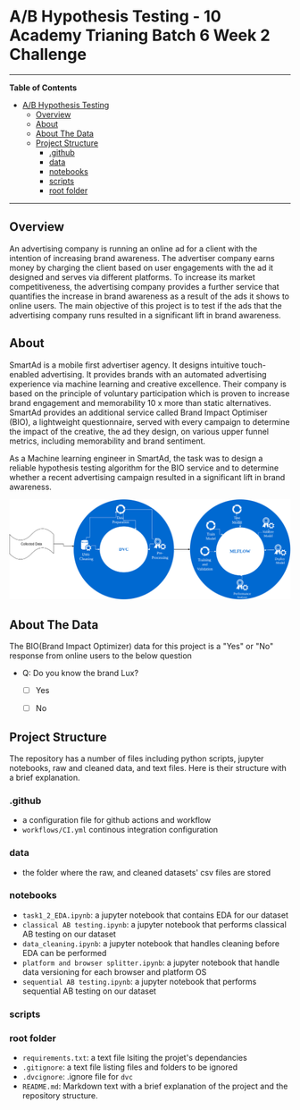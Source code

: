 # A/B Hypothesis Testing - 10 Academy Trianing Batch 6 Week 2 Challenge

***

**Table of Contents**

- [A/B Hypothesis Testing](#A-B-Hypothesis-Testing)
  - [Overview](#overview)
  - [About](#about)
  - [About The Data](#about-data)
  - [Project Structure](#project-structure)
    - [.github](#.github)
    - [data](#data)
    - [notebooks](#notebooks)
    - [scripts](#scripts)
    - [root folder](#root-folder)

***

## Overview
An advertising company is running an online ad for a client with the intention of increasing brand awareness. The advertiser company earns money by charging the client based on user engagements with the ad it designed and serves via different platforms. To increase its market competitiveness, the advertising company provides a further service that quantifies the increase in brand awareness as a result of the ads it shows to online users. The main objective of this project is to test if the ads that the advertising company runs resulted in a significant lift in brand awareness. 

## About
SmartAd is a mobile first advertiser agency. It designs intuitive touch-enabled advertising. It provides brands with an automated advertising experience via machine learning and creative excellence. Their company is based on the principle of voluntary participation which is proven to increase brand engagement and memorability 10 x more than static alternatives. SmartAd provides an additional service called Brand Impact Optimiser (BIO), a lightweight questionnaire, served with every campaign to determine the impact of the creative, the ad they design, on various upper funnel metrics, including memorability and brand sentiment.

As a Machine learning engineer in SmartAd, the task was to design a reliable hypothesis testing algorithm for the BIO service and to determine whether a recent advertising campaign resulted in a significant lift in brand awareness.

![Alt text](MLFlow.png?raw=true "ML Flow")

## About The Data
The BIO(Brand Impact Optimizer) data for this project is a "Yes" or "No" response from online users to the below question
- Q: Do you know the brand Lux?
    - [ ] Yes
    - [ ] No


## Project Structure
The repository has a number of files including python scripts, jupyter notebooks, raw and cleaned data, and text files. Here is their structure with a brief explanation.

### .github
- a configuration file for github actions and workflow
- `workflows/CI.yml` continous integration configuration

### data
- the folder where the raw, and cleaned datasets' csv files are stored

### notebooks
- `task1_2_EDA.ipynb`: a jupyter notebook that contains EDA for our dataset
- `classical AB testing.ipynb`: a jupyter notebook that performs classical AB testing on our dataset
- `data_cleaning.ipynb`: a jupyter notebook that handles cleaning before EDA can be performed 
- `platform and browser splitter.ipynb`: a jupyter notebook that handle data versioning for each browser and platform OS
- `sequential AB testing.ipynb`: a jupyter notebook that performs sequential AB testing on our dataset

### scripts

### root folder
- `requirements.txt`: a text file lsiting the projet's dependancies
- `.gitignore`: a text file listing files and folders to be ignored
- `.dvcignore`: .ignore file for `dvc`
- `README.md`: Markdown text with a brief explanation of the project and the repository structure.
